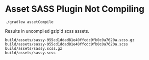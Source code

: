# Asset SASS Plugin Not Compiling




```shell
./gradlew assetCompile

```

Results in uncompiled gzip'd scss assets.

```
build/assets/sassy-955cd1ddad81e40ffcdc9fb0c0a7620a.scss.gz
build/assets/sassy-955cd1ddad81e40ffcdc9fb0c0a7620a.scss
build/assets/sassy.scss.gz
build/assets/sassy.scss
```
